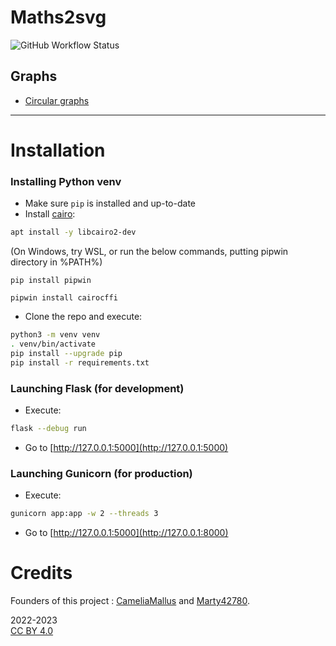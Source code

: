 # Maths2svg

![GitHub Workflow Status](https://img.shields.io/github/actions/workflow/status/Marty42780/maths2svg/main_docker_build.yml?branch=main&logo=Github)

## Graphs

- [Circular graphs](Maths2SVG/README.md)

-----------------

# Installation

### Installing Python venv

- Make sure `pip` is installed and up-to-date
- Install [cairo](https://www.cairographics.org/):
```bash
apt install -y libcairo2-dev
```
(On Windows, try WSL, or run the below commands, putting pipwin directory in %PATH%)
```
pip install pipwin

pipwin install cairocffi
```

- Clone the repo and execute: 
```bash
python3 -m venv venv
. venv/bin/activate
pip install --upgrade pip
pip install -r requirements.txt
```

### Launching Flask (for development)

- Execute: 
```bash
flask --debug run
```
- Go to [http://127.0.0.1:5000](http://127.0.0.1:5000)

### Launching Gunicorn (for production)

- Execute:
```bash
gunicorn app:app -w 2 --threads 3 
```
- Go to [http://127.0.0.1:5000](http://127.0.0.1:8000)

# Credits

Founders of this project : [CameliaMallus](https://github.com/CameliaMallus) and [Marty42780](https://github.com/Marty42780).

2022-2023  
[CC BY 4.0](https://creativecommons.org/licenses/by/4.0/)
